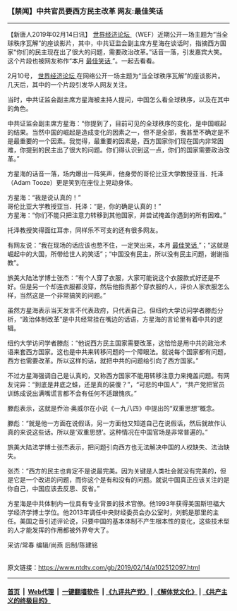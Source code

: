 ### 【禁闻】中共官员要西方民主改革 网友:最佳笑话
------------------------

<div class="post_content">
 <p>
  【新唐人2019年02月14日讯】
  <a href="https://www.ntdtv.com/gb/世界经济论坛.htm">
   世界经济论坛
  </a>
  （WEF）近期公开一场主题为“当全球秩序瓦解”的座谈影片，其中，中共证监会副主席方星海在谈话时，指摘西方国家“你们的民主现在出了很大的问题，需要政治改革。”话音一落，引发嘉宾大笑。这个片段也被网友称作“本月
  <a href="https://www.ntdtv.com/gb/最佳笑话.htm">
   最佳笑话
  </a>
  ”。一起去看看。
 </p>
 <p>
  2月10号，
  <a href="https://www.ntdtv.com/gb/世界经济论坛.htm">
   世界经济论坛
  </a>
  在网络公开一场主题为“当全球秩序瓦解”的座谈影片。几天后，其中的一个片段引发华人网友关注。
 </p>
 <p>
  当时，中共证监会副主席方星海被主持人提问，中国怎么看全球秩序，以及在其中的角色。
 </p>
 <p>
  中共证监会副主席方星海：“你提到了，目前可见的全球秩序的变化，是中国崛起的结果。当然中国的崛起是造成变化的因素之一，但不是全部，我甚至不确定是不是最重要的一个因素。我觉得，最重要的因素是，西方国家你们现在国内非常困难，你提到的民主出了很大的问题。你们得认识到这一点，你们的国家需要政治改革。”
 </p>
 <p>
  方星海的话音一落，场内爆出一阵笑声，他身旁的哥伦比亚大学教授亚当．托泽（Adam Tooze）更是笑到在座位上晃动身体。
 </p>
 <p>
  方星海：“我是说认真的！”
  <br>
   哥伦比亚大学教授亚当．托泽：“是，你的确是认真的！”
   <br/>
   方星海：“你们不能只把注意力转移到其他国家，并尝试掩盖你遇到的所有困难。”
  </br>
 </p>
 <p>
  托泽教授笑得面红耳赤，同样乐不可支的还有很多网友。
 </p>
 <p>
  有网友说：“我在现场的话应该也憋不住，一定笑出来，本月
  <a href="https://www.ntdtv.com/gb/最佳笑话.htm">
   最佳笑话
  </a>
  ”；“这就是崛起中的大国，所带给世人的笑话”；“中国没有民主，所以没有民主问题，谢谢指教”。
 </p>
 <p>
  旅美大陆法学博士张杰：“有个人穿了衣服，大家可能说这个衣服款式好还是不好。但是另一个却连衣服都没穿，然后他指责那个穿衣服的人，评价人家衣服怎么样，当然这是一个非常搞笑的问题。”
 </p>
 <p>
  虽然方星海表示当天发言不代表政府，只代表自己。但纽约大学访问学者滕彪分析，“政治体制改革”是中共经常挂在嘴边的话语，方星海的言论里有着中共的逻辑。
 </p>
 <p>
  纽约大学访问学者滕彪：“他说西方民主国家需要改革，这恰恰是用中共的政治术语来套西方国家。这也是中共来转移问题的一个障眼法。就说每个国家都有问题，西方也需要改革。所以这样的话，就把中共的问题给引向了西方国家。”
 </p>
 <p>
  不过方星海强调自己是认真的，又称西方国家不能用转移注意力来掩盖问题。有网友诧异：“到底是井底之蛙，还是真的装傻？”，“可悲的中国人”，“共产党把官员训练成说出满嘴谎言都不会有任何不适跟愧疚。”
 </p>
 <p>
  滕彪表示，这就是乔治·奥威尔在小说《一九八四》中提出的“双重思想”概念。
 </p>
 <p>
  滕彪：“就是他一方面在说假话，另一方面他又知道自己在说假话，然后就故作认真的来说这些话。所以是‘双重思想’。这种情况在中国官场是非常普遍的。”
 </p>
 <p>
  旅美大陆法学博士张杰表示，把问题引向西方也无法解决中国的人权缺失、法治缺失。
 </p>
 <p>
  张杰：“西方的民主也肯定不是说最完美。因为关键是人类社会就没有完美的，但是它是一个改进的问题，而你这个是有和没有的问题。就说中国真正应该关注的是你自己，中国应该去反思、反省。”
 </p>
 <p>
  方星海是中共体制内一位具有专业背景的技术官僚。他1993年获得美国斯坦福大学经济学博士学位。他2013年调任中央财经委员会办公室时，刘鹤是那里的主任。美国之音引述评论说，只要中国的基本体制不产生根本性的变化，这些技术型的人才能发挥的作用都被外界夸大了。
 </p>
 <p>
  采访/常春 编辑/尚燕 后制/陈建铭
 </p>
 <div class="single_ad">
 </div>
</div>

<br/>原文链接：https://www.ntdtv.com/gb/2019/02/14/a102512097.html


------------------------
#### [首页](https://github.com/gfw-breaker/banned-news/blob/master/README.md) &nbsp;|&nbsp; [Web代理](https://github.com/labour-camp/helloworld) &nbsp;|&nbsp; [一键翻墙软件](https://github.com/gfw-breaker/nogfw/blob/master/README.md) &nbsp;| [《九评共产党》](https://github.com/gfw-breaker/9ping.md/blob/master/README.md#九评之一评共产党是什么) | [《解体党文化》](https://github.com/gfw-breaker/jtdwh.md/blob/master/README.md) | [《共产主义的终极目的》](https://github.com/gfw-breaker/gczydzjmd.md/blob/master/README.md)

